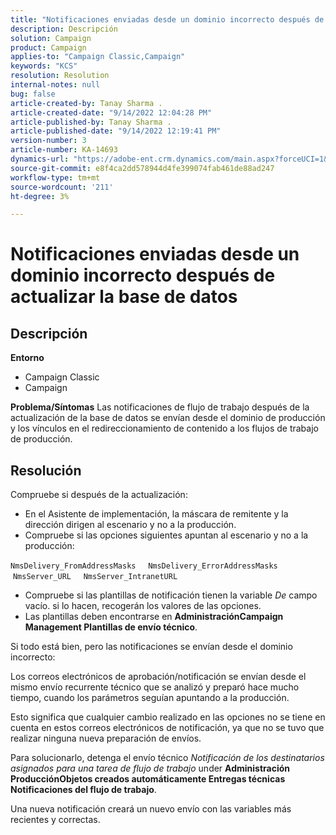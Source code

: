 ```yaml
---
title: "Notificaciones enviadas desde un dominio incorrecto después de actualizar la base de datos"
description: Descripción
solution: Campaign
product: Campaign
applies-to: "Campaign Classic,Campaign"
keywords: "KCS"
resolution: Resolution
internal-notes: null
bug: false
article-created-by: Tanay Sharma .
article-created-date: "9/14/2022 12:04:28 PM"
article-published-by: Tanay Sharma .
article-published-date: "9/14/2022 12:19:41 PM"
version-number: 3
article-number: KA-14693
dynamics-url: "https://adobe-ent.crm.dynamics.com/main.aspx?forceUCI=1&pagetype=entityrecord&etn=knowledgearticle&id=a95eeb5e-2534-ed11-9db1-002248086735"
source-git-commit: e8f4ca2dd578944d4fe399074fab461de88ad247
workflow-type: tm+mt
source-wordcount: '211'
ht-degree: 3%

---
```


# Notificaciones enviadas desde un dominio incorrecto después de actualizar la base de datos

## Descripción

<b>Entorno</b>
- Campaign Classic
- Campaign



<b>Problema/Síntomas</b>
Las notificaciones de flujo de trabajo después de la actualización de la base de datos se envían desde el dominio de producción y los vínculos en el redireccionamiento de contenido a los flujos de trabajo de producción.


## Resolución


Compruebe si después de la actualización:

- En el Asistente de implementación, la máscara de remitente y la dirección dirigen al escenario y no a la producción.
- Compruebe si las opciones siguientes apuntan al escenario y no a la producción:


`NmsDelivery_FromAddressMasks`
    `NmsDelivery_ErrorAddressMasks`
    `NmsServer_URL`
    `NmsServer_IntranetURL`



- Compruebe si las plantillas de notificación tienen la variable *De* campo vacío. si lo hacen, recogerán los valores de las opciones.
- Las plantillas deben encontrarse en <b>Administración</b><b>Campaign Management </b> <b>Plantillas de envío técnico</b>.




Si todo está bien, pero las notificaciones se envían desde el dominio incorrecto:

Los correos electrónicos de aprobación/notificación se envían desde el mismo envío recurrente técnico que se analizó y preparó hace mucho tiempo, cuando los parámetros seguían apuntando a la producción.

Esto significa que cualquier cambio realizado en las opciones no se tiene en cuenta en estos correos electrónicos de notificación, ya que no se tuvo que realizar ninguna nueva preparación de envíos.

Para solucionarlo, detenga el envío técnico *Notificación de los destinatarios asignados para una tarea de flujo de trabajo* under <b>Administración </b> <b>Producción</b><b>Objetos creados automáticamente </b> <b>Entregas técnicas </b> <b>Notificaciones del flujo de trabajo</b>.

Una nueva notificación creará un nuevo envío con las variables más recientes y correctas.


